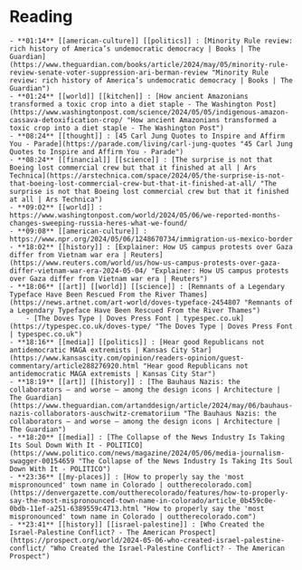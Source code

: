 # Reading
	- **01:14** [[american-culture]] [[politics]] : [Minority Rule review: rich history of America’s undemocratic democracy | Books | The Guardian](https://www.theguardian.com/books/article/2024/may/05/minority-rule-review-senate-voter-suppression-ari-berman-review "Minority Rule review: rich history of America’s undemocratic democracy | Books | The Guardian")
	- **01:24** [[world]] [[kitchen]] : [How ancient Amazonians transformed a toxic crop into a diet staple - The Washington Post](https://www.washingtonpost.com/science/2024/05/05/indigenous-amazon-cassava-detoxification-crop/ "How ancient Amazonians transformed a toxic crop into a diet staple - The Washington Post")
	- **08:24** [[thought]] : [45 Carl Jung Quotes to Inspire and Affirm You - Parade](https://parade.com/living/carl-jung-quotes "45 Carl Jung Quotes to Inspire and Affirm You - Parade")
	- **08:24** [[financial]] [[science]] : [The surprise is not that Boeing lost commercial crew but that it finished at all | Ars Technica](https://arstechnica.com/space/2024/05/the-surprise-is-not-that-boeing-lost-commercial-crew-but-that-it-finished-at-all/ "The surprise is not that Boeing lost commercial crew but that it finished at all | Ars Technica")
	- **09:02** [[world]] :  https://www.washingtonpost.com/world/2024/05/06/we-reported-months-changes-sweeping-russia-heres-what-we-found/
	- **09:08** [[american-culture]] :  https://www.npr.org/2024/05/06/1248670734/immigration-us-mexico-border
	- **18:02** [[history]] : [Explainer: How US campus protests over Gaza differ from Vietnam war era | Reuters](https://www.reuters.com/world/us/how-us-campus-protests-over-gaza-differ-vietnam-war-era-2024-05-04/ "Explainer: How US campus protests over Gaza differ from Vietnam war era | Reuters")
	- **18:06** [[art]] [[world]] [[science]] : [Remnants of a Legendary Typeface Have Been Rescued From the River Thames](https://news.artnet.com/art-world/doves-typeface-2454807 "Remnants of a Legendary Typeface Have Been Rescued From the River Thames")
		- [The Doves Type | Doves Press Font | typespec.co.uk](https://typespec.co.uk/doves-type/ "The Doves Type | Doves Press Font | typespec.co.uk")
	- **18:16** [[media]] [[politics]] : [Hear good Republicans not antidemocratic MAGA extremists | Kansas City Star](https://www.kansascity.com/opinion/readers-opinion/guest-commentary/article288276920.html "Hear good Republicans not antidemocratic MAGA extremists | Kansas City Star")
	- **18:19** [[art]] [[history]] : [The Bauhaus Nazis: the collaborators – and worse – among the design icons | Architecture | The Guardian](https://www.theguardian.com/artanddesign/article/2024/may/06/bauhaus-nazis-collaborators-auschwitz-crematoriium "The Bauhaus Nazis: the collaborators – and worse – among the design icons | Architecture | The Guardian")
	- **18:20** [[media]] : [The Collapse of the News Industry Is Taking Its Soul Down With It - POLITICO](https://www.politico.com/news/magazine/2024/05/06/media-journalism-swagger-00154659 "The Collapse of the News Industry Is Taking Its Soul Down With It - POLITICO")
	- **23:36** [[my-places]] : [How to properly say the 'most mispronounced' town name in Colorado | outtherecolorado.com](https://denvergazette.com/outtherecolorado/features/how-to-properly-say-the-most-mispronounced-town-name-in-colorado/article_0b459c0e-0bdb-11ef-a251-6389559c4713.html "How to properly say the 'most mispronounced' town name in Colorado | outtherecolorado.com")
	- **23:41** [[history]] [[israel-palestine]] : [Who Created the Israel-Palestine Conflict? - The American Prospect](https://prospect.org/world/2024-05-06-who-created-israel-palestine-conflict/ "Who Created the Israel-Palestine Conflict? - The American Prospect")